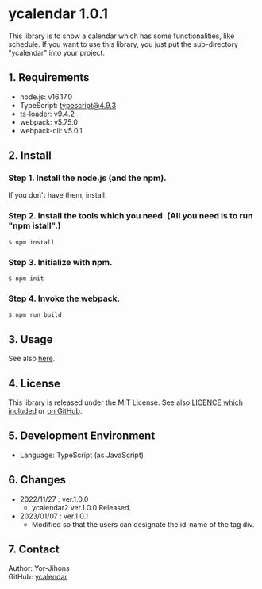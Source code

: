 # ycalendar 1.0.1

This library is to show a calendar which has some functionalities, like schedule.
If you want to use this library, you just put the sub-directory "ycalendar" into your project.

## 1. Requirements

- node.js: v16.17.0
- TypeScript: typescript@4.9.3
- ts-loader: v9.4.2
- webpack: v5.75.0
- webpack-cli: v5.0.1

## 2. Install

### Step 1. Install the node.js (and the npm).

If you don't have them, install.

### Step 2. Install the tools which you need. (All you need is to run "npm istall".)

```
$ npm install
```

### Step 3. Initialize with npm.

```
$ npm init
```

### Step 4. Invoke the webpack.

```
$ npm run build
```


## 3. Usage

See also [here](./ycalendar2/README.md).

## 4. License

This library is released under the MIT License. See also [LICENCE which included](./LICENSE) or [on GitHub](https://github.com/Yor-Jihons/ycalendar/blob/main/ycalendar2/LICENSE).

## 5. Development Environment

- Language: TypeScript (as JavaScript)

## 6. Changes

* 2022/11/27 : ver.1.0.0
    - ycalendar2 ver.1.0.0 Released.
* 2023/01/07 : ver.1.0.1
    - Modified so that the users can designate the id-name of the tag div.

## 7. Contact

Author: Yor-Jihons  
GitHub: [ycalendar](https://github.com/Yor-Jihons/ycalendar2)  
